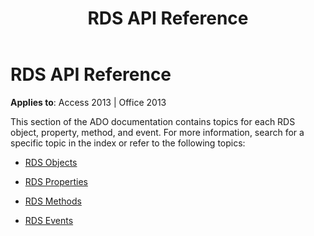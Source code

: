 ﻿---
title: RDS API Reference
TOCTitle: RDS API Reference
ms:assetid: 11ff3052-c76c-2e53-9bc3-abac5cd78681
ms:mtpsurl: https://msdn.microsoft.com/en-us/library/JJ248891(v=office.15)
ms:contentKeyID: 48543326
ms.date: 09/18/2015
mtps_version: v=office.15
---

# RDS API Reference


**Applies to**: Access 2013 | Office 2013

This section of the ADO documentation contains topics for each RDS object, property, method, and event. For more information, search for a specific topic in the index or refer to the following topics:

  - [RDS Objects](rds-objects.md)

  - [RDS Properties](rds-properties.md)

  - [RDS Methods](rds-methods.md)

  - [RDS Events](rds-events.md)

